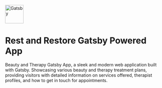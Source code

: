 <p align="left">
  <a href="https://www.gatsbyjs.com/?utm_source=starter&utm_medium=readme&utm_campaign=minimal-starter">
    <img alt="Gatsby" src="https://www.gatsbyjs.com/Gatsby-Monogram.svg" width="60" />
  </a>
</p>
<h1 align="left">
  Rest and Restore Gatsby Powered App
</h1>

Beauty and Therapy Gatsby App, a sleek and modern web application built with Gatsby. Showcasing various beauty and therapy treatment plans, providing visitors with detailed information on services offered, therapist profiles, and how to get in touch for appointments.
